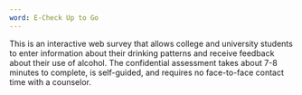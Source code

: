 ```yaml
---
word: E-Check Up to Go
---
```


  This is an interactive web survey that allows college and university students to enter information about their drinking patterns and receive feedback about their use of alcohol. The confidential assessment takes about 7-8 minutes to complete, is self-guided, and requires no face-to-face contact time with a counselor.
